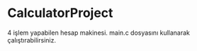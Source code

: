 # CalculatorProject
4 işlem yapabilen hesap makinesi. main.c dosyasını kullanarak çalıştırabilirsiniz. 

